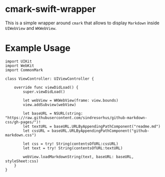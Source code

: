 # cmark-swift-wrapper

This is a simple wrapper around `cmark` that allows to display `Markdown` inside `UIWebView` and `WKWebView`.

# Example Usage

```
import UIKit
import WebKit
import CommonMark

class ViewController: UIViewController {
    
    override func viewDidLoad() {
        super.viewDidLoad()
        
        let webView = WKWebView(frame: view.bounds)
        view.addSubview(webView)
        
        let baseURL = NSURL(string: "https://raw.githubusercontent.com/sindresorhus/github-markdown-css/gh-pages/")!
        let textURL = baseURL.URLByAppendingPathComponent("readme.md")
        let cssURL = baseURL.URLByAppendingPathComponent("github-markdown.css")
        
        let css = try! String(contentsOfURL:cssURL)
        let text = try! String(contentsOfURL:textURL)
        
        webView.loadMarkdownString(text, baseURL: baseURL, styleSheet:css)
    }
}
```